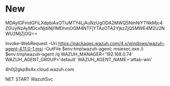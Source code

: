 # New


MDAyIGFmdGFiLXdpbiAxOTIuMTY4LjAuNzUgODA2MWQ5NmNiYTNkMjc4ZGUyNzAyMDcxNjdiNjI1MDhmOGM4NTFjYTAzOTA2YjkzZjQ5MWE4M2U2NWU2MjZjOQ==
 
Invoke-WebRequest -Uri https://packages.wazuh.com/4.x/windows/wazuh-agent-4.11.0-1.msi -OutFile $env:tmp\wazuh-agent; msiexec.exe /i $env:tmp\wazuh-agent /q WAZUH_MANAGER='192.168.0.74' WAZUH_AGENT_GROUP='default' WAZUH_AGENT_NAME='aftab-win'
 
4h0j2gkp8s4x.cloud.wazuh.com

NET START WazuhSvc
